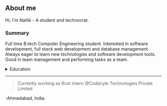 ## About me

Hi, I'm Naitik - A student and technocrat.

### Summary
Full time B.tech Computer Engineering student. Interested in software development, full stack web development and database management. Always eager to learn new technologies and software development tools. Good in team management and performing tasks as a team.

<!--Education section -->
<details>
<summary>Education</summary>
  
| Education |  Performance  |
|----------:|---------------|
|       10th|     91.66%    |
|       12th|     76.15%    |
|     B.tech|   9.56 CGPA   |

</details>

---
> Currently working as Rust intern @Codecyle Technologies Private Limited

-Ahmedabad, India.
